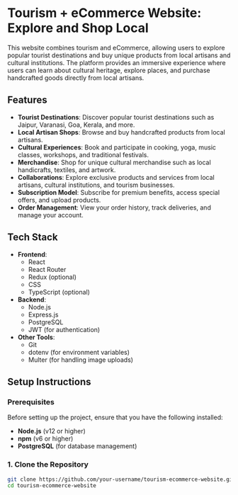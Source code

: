 # Tourism + eCommerce Website: Explore and Shop Local

This website combines tourism and eCommerce, allowing users to explore popular tourist destinations and buy unique products from local artisans and cultural institutions. The platform provides an immersive experience where users can learn about cultural heritage, explore places, and purchase handcrafted goods directly from local artisans.

## Features

- **Tourist Destinations**: Discover popular tourist destinations such as Jaipur, Varanasi, Goa, Kerala, and more.
- **Local Artisan Shops**: Browse and buy handcrafted products from local artisans.
- **Cultural Experiences**: Book and participate in cooking, yoga, music classes, workshops, and traditional festivals.
- **Merchandise**: Shop for unique cultural merchandise such as local handicrafts, textiles, and artwork.
- **Collaborations**: Explore exclusive products and services from local artisans, cultural institutions, and tourism businesses.
- **Subscription Model**: Subscribe for premium benefits, access special offers, and upload products.
- **Order Management**: View your order history, track deliveries, and manage your account.

## Tech Stack

- **Frontend**:
  - React
  - React Router
  - Redux (optional)
  - CSS
  - TypeScript (optional)
- **Backend**:
  - Node.js
  - Express.js
  - PostgreSQL
  - JWT (for authentication)
- **Other Tools**:
  - Git
  - dotenv (for environment variables)
  - Multer (for handling image uploads)

## Setup Instructions

### Prerequisites

Before setting up the project, ensure that you have the following installed:

- **Node.js** (v12 or higher)
- **npm** (v6 or higher)
- **PostgreSQL** (for database management)

### 1. Clone the Repository

```bash
git clone https://github.com/your-username/tourism-ecommerce-website.git
cd tourism-ecommerce-website
